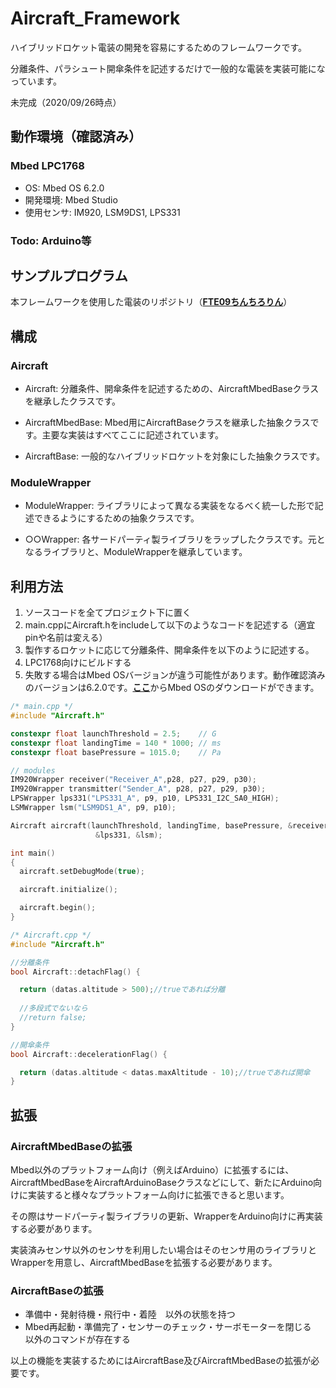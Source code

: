 # Aircraft_Framework
ハイブリッドロケット電装の開発を容易にするためのフレームワークです。

分離条件、パラシュート開傘条件を記述するだけで一般的な電装を実装可能になっています。

未完成（2020/09/26時点）

## 動作環境（確認済み）
### Mbed LPC1768
- OS: Mbed OS 6.2.0
- 開発環境: Mbed Studio
- 使用センサ: IM920, LSM9DS1, LPS331

### Todo: Arduino等

## サンプルプログラム
本フレームワークを使用した電装のリポジトリ（[**FTE09ちんちろりん**](https://github.com/FROM-THE-EARTH/FTE09_chinchirorin)）

## 構成
### Aircraft
- Aircraft: 分離条件、開傘条件を記述するための、AircraftMbedBaseクラスを継承したクラスです。

- AircraftMbedBase: Mbed用にAircraftBaseクラスを継承した抽象クラスです。主要な実装はすべてここに記述されています。

- AircraftBase: 一般的なハイブリッドロケットを対象にした抽象クラスです。

### ModuleWrapper
- ModuleWrapper: ライブラリによって異なる実装をなるべく統一した形で記述できるようにするための抽象クラスです。

- ○○Wrapper: 各サードパーティ製ライブラリをラップしたクラスです。元となるライブラリと、ModuleWrapperを継承しています。

## 利用方法
1. ソースコードを全てプロジェクト下に置く
2. main.cppにAircraft.hをincludeして以下のようなコードを記述する（適宜pinや名前は変える）
3. 製作するロケットに応じて分離条件、開傘条件を以下のように記述する。
4. LPC1768向けにビルドする
5. 失敗する場合はMbed OSバージョンが違う可能性があります。動作確認済みのバージョンは6.2.0です。[**ここ**](https://os.mbed.com/mbed-os/releases/)からMbed OSのダウンロードができます。

```C++
/* main.cpp */ 
#include "Aircraft.h"

constexpr float launchThreshold = 2.5;    // G
constexpr float landingTime = 140 * 1000; // ms
constexpr float basePressure = 1015.0;    // Pa

// modules
IM920Wrapper receiver("Receiver_A",p28, p27, p29, p30);
IM920Wrapper transmitter("Sender_A", p28, p27, p29, p30);
LPSWrapper lps331("LPS331_A", p9, p10, LPS331_I2C_SA0_HIGH);
LSMWrapper lsm("LSM9DS1_A", p9, p10);

Aircraft aircraft(launchThreshold, landingTime, basePressure, &receiver, &transmitter,
                   &lps331, &lsm);

int main()
{
  aircraft.setDebugMode(true);

  aircraft.initialize();

  aircraft.begin();
}
```


```C++
/* Aircraft.cpp */
#include "Aircraft.h"

//分離条件
bool Aircraft::detachFlag() {

  return (datas.altitude > 500);//trueであれば分離
  
  //多段式でないなら
  //return false;
}

//開傘条件
bool Aircraft::decelerationFlag() {

  return (datas.altitude < datas.maxAltitude - 10);//trueであれば開傘
}
```

## 拡張
### AircraftMbedBaseの拡張
Mbed以外のプラットフォーム向け（例えばArduino）に拡張するには、AircraftMbedBaseをAircraftArduinoBaseクラスなどにして、新たにArduino向けに実装すると様々なプラットフォーム向けに拡張できると思います。

その際はサードパーティ製ライブラリの更新、WrapperをArduino向けに再実装する必要があります。

実装済みセンサ以外のセンサを利用したい場合はそのセンサ用のライブラリとWrapperを用意し、AircraftMbedBaseを拡張する必要があります。

### AircraftBaseの拡張
- 準備中・発射待機・飛行中・着陸　以外の状態を持つ
- Mbed再起動・準備完了・センサーのチェック・サーボモーターを閉じる　以外のコマンドが存在する

以上の機能を実装するためにはAircraftBase及びAircraftMbedBaseの拡張が必要です。


